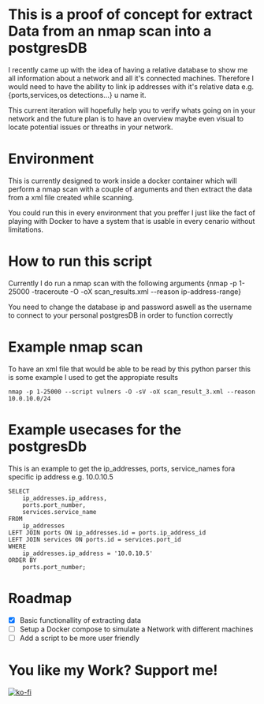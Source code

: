 # This is a proof of concept for extract Data from an nmap scan into a postgresDB

I recently came up with the idea of having a relative database to show me all information about a network and all it's connected machines. Therefore I would need to have the ability to link ip addresses with it's relative data e.g. {ports,services,os detections...} u name it.

This current iteration will hopefully help you to verify whats going on in your network and the future plan is to have an overview maybe even visual to locate potential issues or threaths in your network.

# Environment

This is currently designed to work inside a docker container which will perform a nmap scan with a couple of arguments and then extract the data from a xml file created while scanning.

You could run this in every environment that you preffer I just like the fact of playing with Docker to have a system that is usable in every cenario without limitations.

# How to run this script

Currently I do run a nmap scan with the following arguments {nmap -p 1-25000 -traceroute -O -oX scan_results.xml --reason ip-address-range}

You need to change the database ip and password aswell as the username to connect to your personal postgresDB in order to function correctly

# Example nmap scan

To have an xml file that would be able to be read by this python parser this is some example I used to get the appropiate results

```
nmap -p 1-25000 --script vulners -O -sV -oX scan_result_3.xml --reason 10.0.10.0/24
```

# Example usecases for the postgresDb

This is an example to get the ip_addresses, ports, service_names fora specific ip address e.g. 10.0.10.5

```
SELECT
    ip_addresses.ip_address,
    ports.port_number,
    services.service_name
FROM
    ip_addresses
LEFT JOIN ports ON ip_addresses.id = ports.ip_address_id
LEFT JOIN services ON ports.id = services.port_id
WHERE
    ip_addresses.ip_address = '10.0.10.5'
ORDER BY
    ports.port_number;
```

# Roadmap

- [x] Basic functionallity of extracting data
- [ ] Setup a Docker compose to simulate a Network with different machines
- [ ] Add a script to be more user friendly

# You like my Work? Support me!

[![ko-fi](https://ko-fi.com/img/githubbutton_sm.svg)](https://ko-fi.com/R5R0IYN9V)
